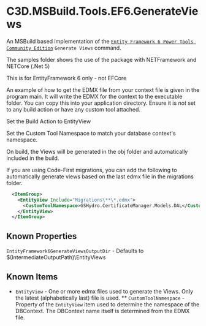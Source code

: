 # C3D.MSBuild.Tools.EF6.GenerateViews

An MSBuild based implementation of the [`Entity Framework 6 Power Tools Community Edition`](https://github.com/ErikEJ/EntityFramework6PowerTools) `Generate Views` command.

The samples folder shows the use of the package with NETFramework and NETCore (.Net 5)

This is for EntityFramework 6 only - not EFCore

An example of how to get the EDMX file from your context file is given in the program main.
It will write the EDMX for the context to the executable folder.
You can copy this into your application directory.
Ensure it is _not_ set to any build action or have any custom tool attached.

Set the Build Action to EntityView

Set the Custom Tool Namespace to match your database context's namespace.

On build, the Views will be generated in the obj folder and automatically included in the build.

If you are using Code-First migrations, you can add the following to automatically generate views based on the last edmx file in the migrations folder.

```xml
  <ItemGroup>
    <EntityView Include="Migrations\**\*.edmx">
      <CustomToolNamespace>GSHydro.CertificateManager.Models.DAL</CustomToolNamespace>
    </EntityView>
  </ItemGroup>
```

## Known Properties

`EntityFramework6GenerateViewsOutputDir` - Defaults to $(IntermediateOutputPath)\EntityViews

## Known Items

* `EntityView` - One or more edmx files used to generate the Views. Only the latest (alphabetically last) file is used.
** `CustomToolNamespace` - Property of the `EntityView` item used to determine the namespace of the DBContext. The DBContext name itself is determined from the EDMX file.


    

